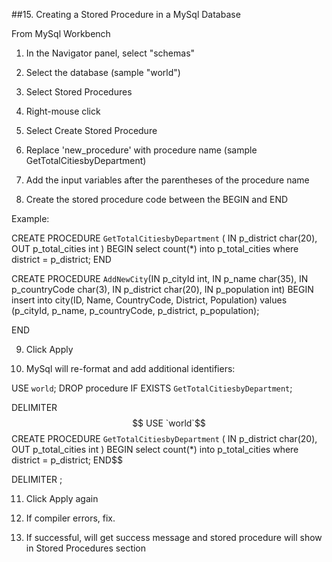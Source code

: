 ##15.  Creating a Stored Procedure in a MySql Database

From MySql Workbench

1.  In the Navigator panel, select "schemas"

2.  Select the database (sample "world")

3.  Select Stored Procedures

4.  Right-mouse click

5.  Select Create Stored Procedure

6.  Replace 'new_procedure' with procedure name (sample GetTotalCitiesbyDepartment)

7.  Add the input variables after the parentheses of the procedure name

8.  Create the stored procedure code between the BEGIN and END

Example:

CREATE PROCEDURE `GetTotalCitiesbyDepartment` (
IN p_district char(20),
OUT p_total_cities int
)
BEGIN
select count(*) into p_total_cities
	where district = p_district;
END


CREATE PROCEDURE `AddNewCity`(IN p_cityId int, IN p_name char(35), IN p_countryCode char(3),
IN p_district char(20), IN p_population int)
BEGIN
insert into city(ID, Name, CountryCode, District, Population)
	values (p_cityId, p_name, p_countryCode, p_district, p_population);

END

9.  Click Apply

10.  MySql will re-format and add additional identifiers:

USE `world`;
DROP procedure IF EXISTS `GetTotalCitiesbyDepartment`;

DELIMITER $$
USE `world`$$
CREATE PROCEDURE `GetTotalCitiesbyDepartment` (
IN p_district char(20),
OUT p_total_cities int
)
BEGIN
select count(*) into p_total_cities
	where district = p_district;
END$$

DELIMITER ;

11.  Click Apply again

12.  If compiler errors, fix.

13.  If successful, will get success message and stored procedure will show in Stored Procedures section






